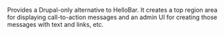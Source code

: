 Provides a Drupal-only alternative to HelloBar. It creates a top region area for displaying call-to-action messages and an admin UI for creating those messages with text and links, etc.